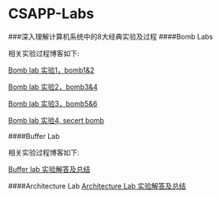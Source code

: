 # CSAPP-Labs
###深入理解计算机系统中的8大经典实验及过程
####Bomb Labs

相关实验过程博客如下:

[Bomb lab 实验1，bomb1&2](http://blog.csdn.net/u012336567/article/details/51661379)

[Bomb lab 实验2，bomb3&4](http://blog.csdn.net/u012336567/article/details/51706834)

[Bomb lab 实验3，bomb5&6](http://blog.csdn.net/u012336567/article/details/51707903)

[Bomb lab 实验4, secert bomb](http://blog.csdn.net/u012336567/article/details/51782538)


####Buffer Lab

相关实验过程博客如下:

[Buffer lab 实验解答及总结](http://blog.csdn.net/u012336567/article/details/51832328)

####Architecture Lab
[Architecture Lab 实验解答及总结](http://blog.csdn.net/u012336567/article/details/51867766)
